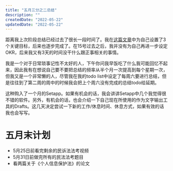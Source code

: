 ```yaml
---
title: "五月三分之二总结"
description: ""
createdDate: "2022-05-22"
updatedDate: "2022-05-22"
---
```


距离我上次阶段总结已经过去了很长一段时间了。我在[这篇文章](/summary-of-late-april)中为自己设置了3个关键目标，后来也逐步完成了。在15号过去之后，我并没有为自己再进一步设定OKR，后来我又有3天的时间没干什么跟正事相关的事情。

我是一个对于日常琐事记性不太好的人，下午你问我早饭吃了什么我可能回忆不起来，因此我有在想说自己要不要把总结的频率从半个月一次提高到每个星期一次，但我又是一个非常懒的人，尽管我在我的todo list中设定了每周六要进行总结，但是往往到了第二周的周中的时候我会把上个周六没有完成的总结todo给延期。

这种购入了一个月的Setapp。如果有机会的话，我会讲讲Setapp中几个我觉得很不错的软件。另外，有机会的话，也会介绍一下自己现在所使用的作为文字输出工具的Drafts。这几天决定尝试一下新的工作/休息时间、休息方式，如果有效的话我也会写写。

# 五月末计划
- 5月25日前看完剩余的民诉法法考视频
- 5月31日前做完所有的民法法考题目
- 看两篇关于《个人信息保护法》的论文
